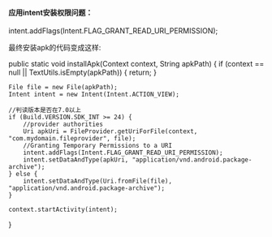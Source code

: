 #### 应用intent安装权限问题：
intent.addFlags(Intent.FLAG_GRANT_READ_URI_PERMISSION);

最终安装apk的代码变成这样:


public static void installApk(Context context, String apkPath) {
    if (context == null || TextUtils.isEmpty(apkPath)) {
        return;
    }


    File file = new File(apkPath);
    Intent intent = new Intent(Intent.ACTION_VIEW);

    //判读版本是否在7.0以上
    if (Build.VERSION.SDK_INT >= 24) {
        //provider authorities
        Uri apkUri = FileProvider.getUriForFile(context, "com.mydomain.fileprovider", file);
        //Granting Temporary Permissions to a URI
        intent.addFlags(Intent.FLAG_GRANT_READ_URI_PERMISSION);
        intent.setDataAndType(apkUri, "application/vnd.android.package-archive");
    } else {
        intent.setDataAndType(Uri.fromFile(file), "application/vnd.android.package-archive");
    }

    context.startActivity(intent);
}